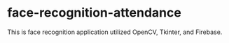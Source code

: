 # face-recognition-attendance

This is face recognition application utilized OpenCV, Tkinter, and Firebase. 

